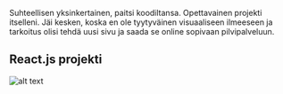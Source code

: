Suhteellisen yksinkertainen, paitsi koodiltansa. Opettavainen projekti itselleni. Jäi kesken, koska en ole tyytyväinen visuaaliseen ilmeeseen ja tarkoitus olisi tehdä uusi sivu ja saada se online sopivaan pilvipalveluun.

## React.js projekti

![alt text](https://i.imgur.com/IxUyoYy.png)
